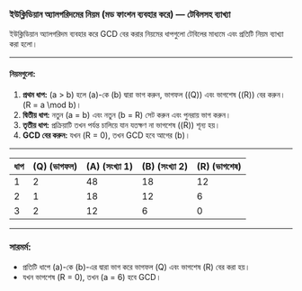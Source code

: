 
### ইউক্লিডিয়ান অ্যালগরিদমের নিয়ম (মড ফাংশন ব্যবহার করে) — টেবিলসহ ব্যাখ্যা

ইউক্লিডিয়ান অ্যালগরিদম ব্যবহার করে GCD বের করার নিয়মের ধাপগুলো টেবিলের মাধ্যমে এবং প্রতিটি নিয়ম ব্যাখ্যা করা হলো।

---

#### **নিয়মগুলো:**
1. **প্রথম ধাপ:** \(a > b\) হলে \(a\)-কে \(b\) দ্বারা ভাগ করুন, ভাগফল (\(Q\)) এবং ভাগশেষ (\(R\)) বের করুন। \(R = a \mod b\)।
2. **দ্বিতীয় ধাপ:** নতুন \(a = b\) এবং নতুন \(b = R\) সেট করুন এবং পুনরায় ভাগ করুন।
3. **তৃতীয় ধাপ:** প্রক্রিয়াটি তখন পর্যন্ত চালিয়ে যান যতক্ষণ না ভাগশেষ (\(R\)) শূন্য হয়।
4. **GCD বের করুন:** যখন \(R = 0\), তখন GCD হবে আগের \(b\)।

---

| ধাপ | \(Q\) (ভাগফল) | \(A\) (সংখ্যা 1) | \(B\) (সংখ্যা 2) | \(R\) (ভাগশেষ) |
|-----|---------------|------------------|------------------|---------------|
| 1   | 2             | 48               | 18               | 12            |
| 2   | 1             | 18               | 12               | 6             |
| 3   | 2             | 12               | 6                | 0             |

---


### **সারমর্ম:**
- প্রতিটি ধাপে \(a\)-কে \(b\)-এর দ্বারা ভাগ করে ভাগফল \(Q\) এবং ভাগশেষ \(R\) বের করা হয়।
- যখন ভাগশেষ \(R = 0\), তখন \(a = 6\) হবে GCD।
